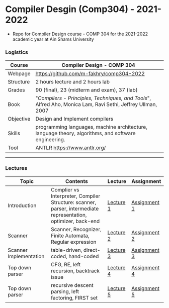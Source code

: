 # Compiler Desgin (Comp304) - 2021-2022

- Repo for Compiler Design course - COMP 304 for the 2021-2022 academic year at Ain Shams University

### Logistics

Course | Compiler Design - COMP 304
---|----
Webpage| https://github.com/m-fakhry/comp304-2022
Structure | 2 hours lecture and 2 hours lab
Grades | 90 (final), 23 (midterm and exam), 37 (lab)
Book | "_Compilers - Principles, Techniques, and Tools_", Alfred Aho, Monica Lam, Ravi Sethi, Jeffrey Ullman, 2007
Objective | Design and Implement compilers
Skills | programming languages, machine architecture, language theory, algorithms, and software engineering.
Tool |  ANTLR https://www.antlr.org/

---

### Lectures

Topic | Contents | Lecture | Assignment
---|---|---|---
Introduction | Complier vs Interpreter, Compiler Structure: scanner, parser, intermediate representation, optimizer, back-end  | [Lecture 1](Lectures/lec1.md) | [Assignment 1](Assignments/assignment1.md)
Scanner | Scanner, Recognizer, Finite Automata, Regular expression | [Lecture 2](Lectures/lec2.md) | [Assignment 2](Assignments/assignment2.md)
Scanner Implementation | table-driven, direct-coded, hand-coded | [Lecture 3](Lectures/lec3.md) | [Assignment 3](Assignments/assignment3.md)
Top down parser | CFG, RE, left recursion, backtrack issue | [Lecture 4](Lectures/lec4.md) | [Assignment 4](Assignments/assignment4.md)
Top down parser | recursive descent parsing, left factoring, FIRST set | [Lecture 5](Lectures/lec5.md) | [Assignment 5](Assignments/assignment5.md)
